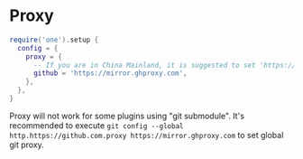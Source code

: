 # Proxy

```lua
require('one').setup {
  config = {
    proxy = {
      -- If you are in China Mainland, it is suggested to set 'https://mirror.ghproxy.com'. Otherwise, remove this option.
      github = 'https://mirror.ghproxy.com',
    },
  },
}
```

Proxy will not work for some plugins using "git submodule". It's recommended to execute `git config --global http.https://github.com.proxy https://mirror.ghproxy.com` to set global git proxy.


